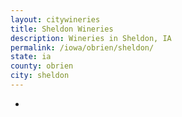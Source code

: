 ```yaml
---
layout: citywineries
title: Sheldon Wineries
description: Wineries in Sheldon, IA
permalink: /iowa/obrien/sheldon/
state: ia
county: obrien
city: sheldon
---
```

-
